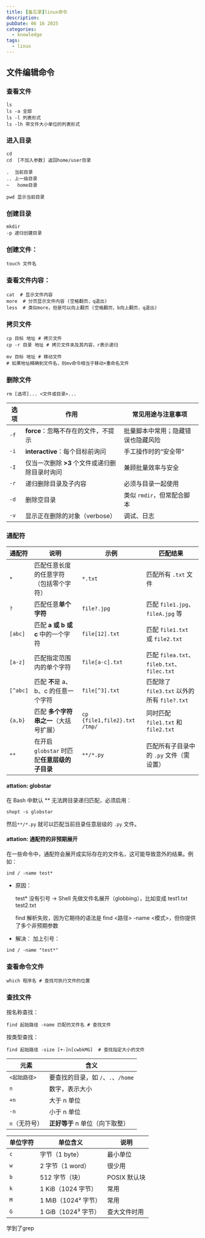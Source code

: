 ```yaml
---
title: [备忘录]linux命令
description: 
pubDate: 06 16 2025
categories:
  - knowledge
tags:
  - linux
---
```


## 文件编辑命令
### 查看文件
```
ls 
ls -a 全部
ls -l 列表形式
ls -lh 带文件大小单位的列表形式
```
### 进入目录
```
cd   
cd  [不加入参数] 返回home/user目录

.  当前目录
.. 上一级目录
~   home目录

pwd 显示当前目录
```
### 创建目录
```
mkdir 
-p 递归创建目录
```
### 创建文件：
```
touch 文件名
```
### 查看文件内容：
```
cat  # 显示文件内容
more  # 分页显示文件内容 (空格翻页，q退出)
less  # 类似more，但是可以向上翻页 (空格翻页，b向上翻页，q退出)
```

### 拷贝文件
```
cp 目标 地址 # 拷贝文件
cp -r 目录 地址 # 拷贝文件夹及其内容，r表示递归

mv 目标 地址 # 移动文件
# 如果地址精确到文件名，则mv命令相当于移动+重命名文件
```
### 删除文件
```
rm [选项]... <文件或目录>...
```
| 选项                      | 作用                          | 常见用途与注意事项         |
| ----------------------- | --------------------------- | ----------------- |
| `-f`                    | **force**：忽略不存在的文件，不提示      | 批量脚本中常用；隐藏错误也隐藏风险 |
| `-i`                    | **interactive**：每个目标前询问     | 手工操作时的“安全带”       |
| `-I`                    | 仅当一次删除 **>3** 个文件或递归删除目录时询问 | 兼顾批量效率与安全         |
| `-r`           | 递归删除目录及子内容                  | 必须与目录一起使用         |
| `-d`                    | 删除空目录                       | 类似 `rmdir`，但常配合脚本 |
| `-v`                    | 显示正在删除的对象（verbose）          | 调试、日志             |



### 通配符
| 通配符      | 说明                             | 示例                           | 匹配结果                                   |
| -------- | ------------------------------ | ---------------------------- | -------------------------------------- |
| `*`      | 匹配任意长度的任意字符（包括零个字符）            | `*.txt`                      | 匹配所有 `.txt` 文件                         |
| `?`      | 匹配任意**单个字符**                   | `file?.jpg`                  | 匹配 `file1.jpg`、`fileA.jpg` 等           |
| `[abc]`  | 匹配 **a 或 b 或 c** 中的一个字符        | `file[12].txt`               | 匹配 `file1.txt` 或 `file2.txt`           |
| `[a-z]`  | 匹配指定范围内的单个字符                   | `file[a-c].txt`              | 匹配 `filea.txt`、`fileb.txt`、`filec.txt` |
| `[^abc]` | 匹配 **不**是 a、b、c 的任意一个字符        | `file[^3].txt`               | 匹配除了 `file3.txt` 以外的所有 `file?.txt`     |
| `{a,b}`  | 匹配 **多个字符串之一**（大括号扩展）          | `cp {file1,file2}.txt /tmp/` | 同时匹配 `file1.txt` 和 `file2.txt`         |
| `**`     | 在开启 `globstar` 时匹配**任意层级的子目录** | `**/*.py`                    | 匹配所有子目录中的 `.py` 文件（需设置）                |

#### attation: globstar
在 Bash 中默认 ** 无法跨目录递归匹配，必须启用：
```
shopt -s globstar
```
然后`**/*.py` 就可以匹配当前目录任意层级的 `.py` 文件。

#### attation: 通配符的非预期展开
在一些命令中，通配符会展开成实际存在的文件名，这可能导致意外的结果。例如：
```
ind / -name test*
```
- 原因：

    test* 没有引号 → Shell 先做文件名展开（globbing），比如变成 test1.txt test2.txt

    find 解析失败，因为它期待的语法是 find <路径> -name <模式>，但你提供了多个非预期参数
- 解决：
加上引号：
```
ind / -name "test*"
```



### 查看命令文件
```
which 程序名 # 查找可执行文件的位置
```
### 查找文件

按名称查找：
```
find 起始路径 -name 匹配的文件名 # 查找文件
```

按类型查找：
```
find 起始路径 -size [+-]n[cwbkMG]  # 查找指定大小的文件
```
| 元素         | 含义                       |
| ---------- | ------------------------ |
| `<起始路径>`   | 要查找的目录，如 `/`、`.`、`/home` |
| `n`        | 数字，表示大小                  |
| `+n`       | 大于 n 单位                  |
| `-n`       | 小于 n 单位                  |
| `n`（无符号）   | **正好等于** n 单位（向下取整）      |

| 单位字符 | 单位含义            | 说明        |
| ---- | --------------- | --------- |
| `c`  | 字节（1 byte）      | 最小单位      |
| `w`  | 2 字节（1 word）    | 很少用       |
| `b`  | 512 字节（块）       | POSIX 默认块 |
| `k`  | 1 KiB（1024 字节）  | 常用        |
| `M`  | 1 MiB（1024² 字节） | 常用        |
| `G`  | 1 GiB（1024³ 字节） | 查大文件时用    |

学到了grep